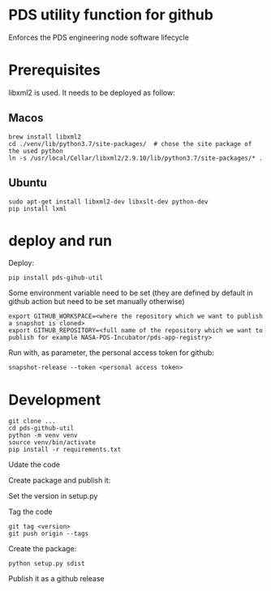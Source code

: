 # PDS utility function for github

Enforces the PDS engineering node software lifecycle

# Prerequisites

libxml2 is used. It needs to be deployed as follow:

## Macos

    brew install libxml2
    cd ./venv/lib/python3.7/site-packages/  # chose the site package of the used python
    ln -s /usr/local/Cellar/libxml2/2.9.10/lib/python3.7/site-packages/* .

## Ubuntu

    sudo apt-get install libxml2-dev libxslt-dev python-dev
    pip install lxml

# deploy and run

Deploy:

    pip install pds-gihub-util

Some environment variable need to be set (they are defined by default in github action but need to be set manually otherwise)

    export GITHUB_WORKSPACE=<where the repository which we want to publish a snapshot is cloned>
    export GITHUB_REPOSITORY=<full name of the repository which we want to publish for example NASA-PDS-Incubator/pds-app-registry>

Run with, as parameter, the personal access token for github:

    snapshot-release --token <personal access token>


# Development
 
    git clone ...
    cd pds-github-util
    python -m venv venv
    source venv/bin/activate
    pip install -r requirements.txt
    
Udate the code

Create package and publish it:

Set the version in setup.py

Tag the code

    git tag <version>
    git push origin --tags

Create the package:

    python setup.py sdist

Publish it as a github release